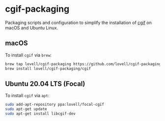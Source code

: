 # cgif-packaging

Packaging scripts and configuration to simplify the installation of
[cgif](https://github.com/dloebl/cgif) on macOS and Ubuntu Linux.

## macOS

To install `cgif` via `brew`:

```sh
brew tap lovell/cgif-packaging https://github.com/lovell/cgif-packaging.git
brew install lovell/cgif-packaging/cgif
```

## Ubuntu 20.04 LTS (Focal)

To install `cgif` via `apt`:

```sh
sudo add-apt-repository ppa:lovell/focal-cgif
sudo apt-get update
sudo apt-get install libcgif-dev
```

